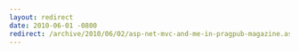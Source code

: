 ```yaml
---
layout: redirect
date: 2010-06-01 -0800
redirect: /archive/2010/06/02/asp-net-mvc-and-me-in-pragpub-magazine.aspx/
---
```

